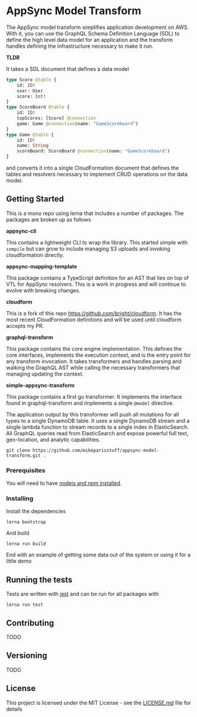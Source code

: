 # AppSync Model Transform

The AppSync model transform simplifies application development on AWS. With it, you can use the GraphQL Schema Definition Language (SDL) to define the high level data model for an application and the transform handles defining the infrastructure necessary to make it run.

**TLDR** 

It takes a SDL document that defines a data model

```graphql
type Score @table {
    id: ID!
    user: User
    score: Int!
}
type ScoreBoard @table {
    id: ID!
    topScores: [Score] @connection
    game: Game @connection(name: "GameScoreboard")
}
type Game @table {
    id: ID!
    name: String
    scoreBoard: ScoreBoard @connection(name: "GameScoreboard")
}
```

and converts it into a single CloudFormation document that defines the tables and resolvers necessary to implement CRUD operations on the data model.


## Getting Started

This is a mono repo using lerna that includes a number of packages. The packages are broken up as follows

**appsync-cli**

This contains a lightweight CLI to wrap the library. This started simple with `compile` but can grow to include managing S3 uploads and invoking cloudformation directly.

**appsync-mapping-template**

This package contains a TypeScript definition for an AST that lies on top of VTL for AppSync resolvers. This is a work in progress and will continue to evolve with breaking changes.

**cloudform**

This is a fork of this repo https://github.com/bright/cloudform. It has the most recent CloudFormation definitions and will be used until cloudform accepts my PR.

**graphql-transform**

This package contains the core engine implementation. This defines the core interfaces, implements the execution context, and is the entry point for any transform invocation. It takes transformers and handles parsing and walking the GraphQL AST while calling the necessary transformers that managing updating the context.

**simple-appsync-transform**

This package contains a first go transformer. It implements the interface found in graphql-transform and implements a single `@model` directive. 

The application output by this transformer will push all mutations for all types to a single DynamoDB table. It uses a single DynamoDB stream and a single lambda function to stream records to a single index in ElasticSearch. All GraphQL queries read from ElasticSearch and expose powerful full text, geo-location, and analytic capabilities.

```
git clone https://github.com/mikeparisstuff/appsync-model-transform.git .
```


### Prerequisites

You will need to have [nodejs and npm installed](https://nodejs.org/en/download/).

### Installing

Install the dependencies

```
lerna bootstrap
```

And build

```
lerna run build
```

End with an example of getting some data out of the system or using it for a little demo

## Running the tests

Tests are written with [jest](https://facebook.github.io/jest/) and can be run for all packages with 

```
lerna run test
```

## Contributing

TODO

## Versioning

TODO

## License

This project is licensed under the MIT License - see the [LICENSE.md](LICENSE.md) file for details
